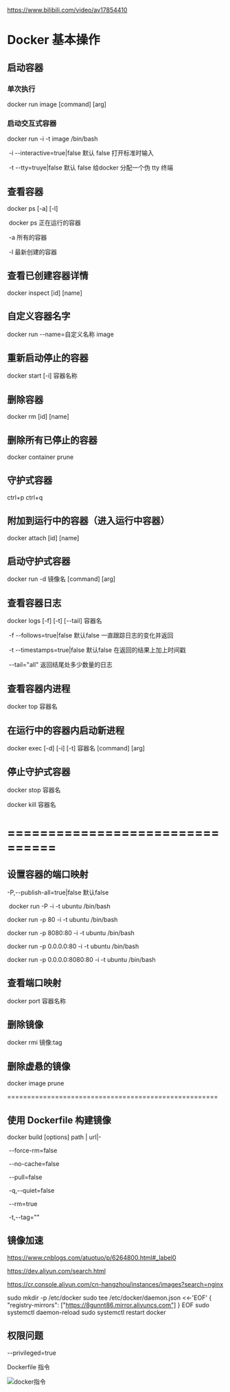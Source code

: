 <https://www.bilibili.com/video/av17854410>

# Docker 基本操作

## 启动容器

### 单次执行

docker run image [command] [arg]

### 启动交互式容器

docker run -i -t image /bin/bash

​	-i --interactive=true|false 默认 false  打开标准时输入

​	-t --tty=truye|false  默认 false 给docker 分配一个伪 tty 终端

## 查看容器

docker ps [-a] [-l]

​	docker ps 正在运行的容器

​	-a	所有的容器

​	-l 	最新创建的容器

## 查看已创建容器详情

docker inspect  [id] [name]

## 自定义容器名字

docker run --name=自定义名称 image

## 重新启动停止的容器

docker start [-i] 容器名称

## 删除容器

docker rm [id] [name]

## 删除所有已停止的容器

docker container prune

## 守护式容器

ctrl+p  ctrl+q

## 附加到运行中的容器（进入运行中容器）

docker attach [id] [name]

## 启动守护式容器

docker run -d 镜像名 [command] [arg]

## 查看容器日志

docker logs [-f] [-t] [--tail] 容器名

​	-f --follows=true|false 默认false	一直跟踪日志的变化并返回

​	-t --timestamps=true|false 默认false 在返回的结果上加上时间戳

​	--tail="all"  返回结尾处多少数量的日志

## 查看容器内进程

docker top 容器名

## 在运行中的容器内启动新进程

docker exec [-d] [-i] [-t] 容器名 [command] [arg]

## 停止守护式容器

docker stop 容器名

docker kill 容器名



# ================================

## 设置容器的端口映射

-P,--publish-all=true|false 默认false

​	docker run -P -i -t ubuntu /bin/bash

docker run -p 80 -i -t ubuntu /bin/bash

docker run -p 8080:80 -i -t ubuntu /bin/bash

docker run -p 0.0.0.0:80 -i -t ubuntu /bin/bash

docker run -p 0.0.0.0:8080:80 -i -t ubuntu /bin/bash

## 查看端口映射

docker port 容器名称

## 删除镜像

docker rmi 镜像:tag

## 删除虚悬的镜像

docker image prune

=====================================================

## 使用 Dockerfile 构建镜像

docker build [options] path | url|-

​	--force-rm=false

​	--no-cache=false

​	--pull=false

​	-q,--quiet=false

​	--rm=true

​	-t,--tag=""

## 镜像加速 

<https://www.cnblogs.com/atuotuo/p/6264800.html#_label0>

https://dev.aliyun.com/search.html

<https://cr.console.aliyun.com/cn-hangzhou/instances/images?search=nginx>

sudo mkdir -p /etc/docker
sudo tee /etc/docker/daemon.json <<-'EOF'
{
"registry-mirrors": ["https://8gunnt86.mirror.aliyuncs.com"]
}
EOF
sudo systemctl daemon-reload
sudo systemctl restart docker

## 权限问题

--privileged=true

Dockerfile 指令

![docker指令](https://note.youdao.com/yws/public/resource/24c16b234326541cbc49d6e2b286429a/xmlnote/B6A3EA4176D14E309FAC271FF9C01A03/3545)

